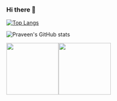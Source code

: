 ### Hi there 👋

[![Top Langs](https://github-readme-stats.vercel.app/api/top-langs/?username=praveenjayakody&theme=dark&layout=compact&hide_border=true&)](https://github.com/praveenjayakody)

![Praveen's GitHub stats](https://github-readme-stats.vercel.app/api?username=praveenjayakody&show_icons=true&theme=dark&hide_border=true&show_icons=true&include_all_commits=true&count_private=true)

<a href="https://github.com/praveenjayakody"><img height="137px" src="https://github-readme-stats.vercel.app/api/top-langs/?username=praveenjayakody&theme=dark&layout=compact&hide_border=true" /><!-- wi*quL3fcV --><img height="137px" src="https://github-readme-stats.vercel.app/api?username=praveenjayakody&show_icons=true&theme=dark&hide_border=true&show_icons=true&include_all_commits=true&count_private=true" /></a>

<!--
**praveenjayakody/praveenjayakody** is a ✨ _special_ ✨ repository because its `README.md` (this file) appears on your GitHub profile.

Here are some ideas to get you started:

- 🔭 I’m currently working on ...
- 🌱 I’m currently learning ...
- 👯 I’m looking to collaborate on ...
- 🤔 I’m looking for help with ...
- 💬 Ask me about ...
- 📫 How to reach me: ...
- 😄 Pronouns: ...
- ⚡ Fun fact: ...
-->
